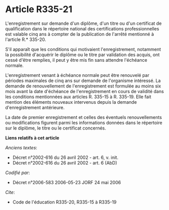 # Article R335-21

L'enregistrement sur demande d'un diplôme, d'un titre ou d'un certificat de qualification dans le répertoire national des
certifications professionnelles est valable cinq ans à compter de la publication de l'arrêté mentionné à l'article R.*
335-20.

S'il apparaît que les conditions qui motivaient l'enregistrement, notamment la possibilité d'acquérir le diplôme ou le titre
par validation des acquis, ont cessé d'être remplies, il peut y être mis fin sans attendre l'échéance normale.

L'enregistrement venant à échéance normale peut être renouvelé par périodes maximales de cinq ans sur demande de l'organisme
intéressé. La demande de renouvellement de l'enregistrement est formulée au moins six mois avant la date d'échéance de
l'enregistrement en cours de validité dans les conditions mentionnées aux articles R. 335-15 à R. 335-19. Elle fait mention
des éléments nouveaux intervenus depuis la demande d'enregistrement antérieure.

La date de premier enregistrement et celles des éventuels renouvellements ou modifications figurent parmi les informations
données dans le répertoire sur le diplôme, le titre ou le certificat concernés.

**Liens relatifs à cet article**

_Anciens textes_:

  - Décret n°2002-616 du 26 avril 2002 - art. 6, v. init.
  - Décret n°2002-616 du 26 avril 2002 - art. 6 (AbD)

_Codifié par_:

  - Décret n°2006-583 2006-05-23 JORF 24 mai 2006

_Cite_:

  - Code de l'éducation R335-20, R335-15 à R335-19
